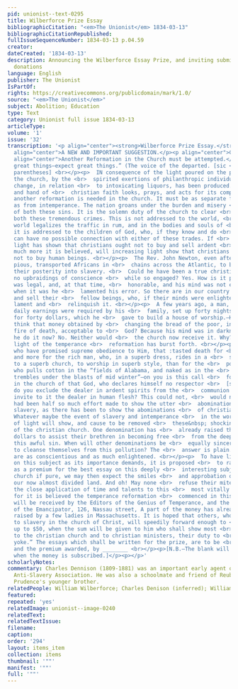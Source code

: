 ```yaml
---
pid: unionist--text-0295
title: Wilberforce Prize Essay
bibliographicCitation: "<em>The Unionist</em> 1834-03-13"
bibliographicCitationRepublished: 
fullIssueSequenceNumber: 1834-03-13 p.04.59
creator: 
dateCreated: '1834-03-13'
description: Announcing the Wilberforce Essay Prize, and inviting submissions and
  donations
language: English
publisher: The Unionist
IsPartOf: 
rights: https://creativecommons.org/publicdomain/mark/1.0/
source: "<em>The Unionist</em>"
subject: Abolition; Education
type: Text
category: Unionist full issue 1834-03-13
articleType: 
volume: '1'
issue: '32'
transcription: '<p align="center"><strong>Wilberforce Prize Essay.</strong></p><p
  align="center">A NEW AND IMPORTANT SUGGESTION.</p><p align="center">CHRISTIAN SLAVERY.</p><p
  align="center">Another Reformation in the Church must be attempted.</p><p align="center">  “Attempt
  great things—expect great things.” (The voice of the departed. [sic <br>  no close
  parentheses] <br></p><p>  IN consequence of the light poured on the public, and
  the church, by the <br>  spirited exertions of philanthropic individuals, a great
  change, in relation <br>  to intoxicating liquors, has been produced. The eye, heart,
  and hand of <br>  christian faith looks, prays, and acts for its completion. <br></p><p>  But
  another reformation is needed in the church. It must be as separate from <br>  slavery,
  as from intemperance. The nation groans under the burden and misery <br>  and guilt
  of both these sins. It is the solemn duty of the church to clear <br>  itself from
  both these tremendous crimes. This is not addressed to the world, <br>  for the
  world legalizes the traffic in rum, and in the bodies and souls of <br>  men. But
  it is addressed to the children of God, who, if they know and do <br>  their duty,
  can have no possible connection with either of these trades. If <br>  increasing
  light has shown that christians ought not to buy and sell ardent <br>  spirits,
  much more it is believed, will increasing light show that christians <br>  ought
  not to buy human beings. <br></p><p>  The Rev. John Newton, even after he became
  pious, transported Africans in <br>  chains across the Atlantic, to be sold with
  their posterity into slavery. <br>  Could he have been a true christian, and have
  no upbraidings of conscience <br>  while so engaged? Yes. How is it possible? It
  was legal, and, at that time, <br>  honorable, and his mind was not enlightened.—Afterwards
  when it was he <br>  lamented his error. So there are in our country those who buy
  and sell their <br>  fellow beings, who, if their minds were enlightened, would
  lament and <br>  relinquish it. <br></p><p>  A few years ago, a man, whose whole
  daily earnings were required by his <br>  family, set up forty nights to run a distillery
  for forty dollars, which he <br>  gave to build a house of worship.—How could he
  think that money obtained by <br>  changing the bread of the poor, into the liquid
  fire of death, acceptable to <br>  God? Because his mind was in darkness. Would
  he do it now? No. Neither would <br>  the church now receive it. Why? Because the
  light of the temperance <br>  reformation has burst forth. <br></p><p>  Christians!
  who have promised supreme obedience to Him, that :tasted death for <br>  every man,:
  and more for the rich man, who, in a superb dress, rides in a <br>  superb carriage,
  to a superb church, to worship in superb style, than for the <br>  poor African,
  who pulls cotton in the “fields of Alabama, and naked as in the <br>  hour of birth,
  trembles under the blasts of mid winter”—on you is this call <br>  for a reformation
  in the church of that God, who declares himself no respector <br>  [sic] of persons.—Why
  do you exclude the dealer in ardent spirits from the <br>  communion table, and
  invite to it the dealer in human flesh? This could not, <br>  would not be, if there
  had been half so much effort made to show the utter <br>  abominations of christian
  slavery, as there has been to show the abominations <br>  of christian drunkenness.
  Whatever maybe the event of slavery and intemperance <br>  in the world a sufficiency
  of light will show, and cause to be removed <br>  these&nbsp; shocking deformities
  of the christian church. One denomination has <br>  already raised thousands of
  dollars to assist their brethren in becoming free <br>  from the deep stains of
  this awful sin. When will other denominations be <br>  equally sincere and active
  to cleanse themselves from this pollution? The <br>  answer is plain. When they
  are as conscientious and as much enlightened. <br></p><p>  To have light poured
  on this subject as its importance demands, it is proposed <br>  to raise fifty dollars,
  as a premium for the best essay on this deeply <br>  interesting subject. When the
  church if pure, we may then expect the smiles <br>  and approbation of heaven on
  our now almost divided land. And oh! May none <br>  refuse their mite to reward
  the close application of time and talents to this <br>  most vitally important theme;
  for it is believed the temperance reformation <br>  commenced in this way. <br></p><p>  Donations
  will be received by the Editors of the Genius of Temperance, and the <br>  Editor
  of the Emancipator, 126, Nassau street, A part of the money has already <br>  been
  raised by a few ladies in Massachusetts. It is hoped that others, who are <br>  opposed
  to slavery in the church of Christ, will speedily forward enough to <br>  make it
  up to $50, when the sum will be given to him who shall show most <br>  conclusively
  to the christian church and to christian ministers, their duty to <br>  “Break every
  yoke.” The essays which shall be written for the prize, are to be <br>  judged,
  and the premium awarded, by ________ <br></p><p>[N.B.—The blank will be filled,
  when the money is subscribed.]</p><p></p>'
scholarlyNotes: 
commentary: Charles Dennison (1809-1881) was an important early agent of the American
  Anti-Slavery Association. He was also a schoolmate and friend of Reuben Crandall,
  Prudence's younger brother.
relatedPeople: William Wilberforce; Charles Denison (inferred); William Goodell (inferred)
featured: 
repeated: 'yes'
relatedImage: unionist--image-0240
relatedText: 
relatedTextIssue: 
filename: 
caption: 
order: '294'
layout: items_item
collection: items
thumbnail: '""'
manifest: '""'
full: '""'
---
```

